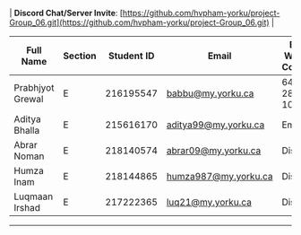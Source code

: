 | **Discord Chat/Server Invite**: [https://github.com/hvpham-yorku/project-Group_06.git](https://github.com/hvpham-yorku/project-Group_06.git) |

| **Full Name**      | **Section** | **Student ID** | **Email**            | **Best Way to Contact** | **Discord Username** |
|--------------------|-------------|----------------|-----------------------|--------------------------|-----------------------|
| Prabhjyot Grewal   | E           | 216195547      | babbu@my.yorku.ca    | 647-284-1002            | prince.16#3266       |
| Aditya Bhalla      | E           | 215616170      | aditya99@my.yorku.ca | Email                   | crx#8600             |
| Abrar Noman        | E           | 218140574      | abrar09@my.yorku.ca  | Discord                 | AN#8925              |
| Humza Inam         | E           | 218144865      | humza987@my.yorku.ca | Discord                 | Limperor#1393        |
| Luqmaan Irshad     | E           | 217222365      | luq21@my.yorku.ca    | Discord                 | Luckman#6859         |

---